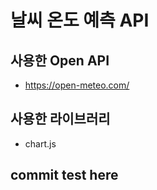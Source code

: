 # 날씨 온도 예측 API

## 사용한 Open API
- https://open-meteo.com/

## 사용한 라이브러리
- chart.js

## commit test here
